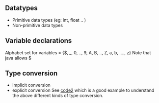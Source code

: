 ## Datatypes
- Primitive data types (eg: int, float .. )
- Non-primitive data types

## Variable declarations
Alphabet set for variables = {$, _, 0, .., 9, A, B, .., Z, a, b, ...., z}
Note that java allows $  

## Type conversion
- implicit conversion
- explicit conversion
See [code2](code2.java) which is a good example to understand the above different kinds of type conversion.  


